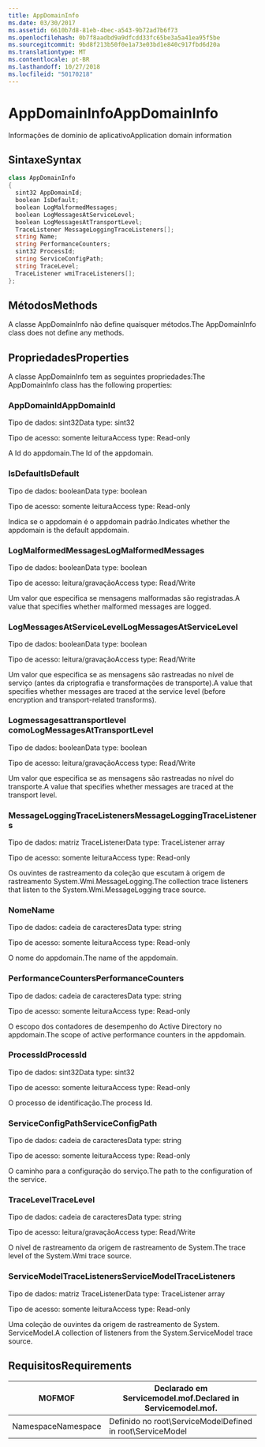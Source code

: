 ```yaml
---
title: AppDomainInfo
ms.date: 03/30/2017
ms.assetid: 6610b7d8-81eb-4bec-a543-9b72ad7b6f73
ms.openlocfilehash: 0b7f8aadbd9a9dfcdd33fc65be3a5a41ea95f5be
ms.sourcegitcommit: 9bd8f213b50f0e1a73e03bd1e840c917fbd6d20a
ms.translationtype: MT
ms.contentlocale: pt-BR
ms.lasthandoff: 10/27/2018
ms.locfileid: "50170218"
---
```

# <a name="appdomaininfo"></a><span data-ttu-id="edc87-102">AppDomainInfo</span><span class="sxs-lookup"><span data-stu-id="edc87-102">AppDomainInfo</span></span>
<span data-ttu-id="edc87-103">Informações de domínio de aplicativo</span><span class="sxs-lookup"><span data-stu-id="edc87-103">Application domain information</span></span>  
  
## <a name="syntax"></a><span data-ttu-id="edc87-104">Sintaxe</span><span class="sxs-lookup"><span data-stu-id="edc87-104">Syntax</span></span>  
  
```csharp
class AppDomainInfo  
{  
  sint32 AppDomainId;  
  boolean IsDefault;  
  boolean LogMalformedMessages;  
  boolean LogMessagesAtServiceLevel;  
  boolean LogMessagesAtTransportLevel;  
  TraceListener MessageLoggingTraceListeners[];  
  string Name;  
  string PerformanceCounters;  
  sint32 ProcessId;  
  string ServiceConfigPath;  
  string TraceLevel;  
  TraceListener wmiTraceListeners[];  
};  
```  
  
## <a name="methods"></a><span data-ttu-id="edc87-105">Métodos</span><span class="sxs-lookup"><span data-stu-id="edc87-105">Methods</span></span>  
 <span data-ttu-id="edc87-106">A classe AppDomainInfo não define quaisquer métodos.</span><span class="sxs-lookup"><span data-stu-id="edc87-106">The AppDomainInfo class does not define any methods.</span></span>  
  
## <a name="properties"></a><span data-ttu-id="edc87-107">Propriedades</span><span class="sxs-lookup"><span data-stu-id="edc87-107">Properties</span></span>  
 <span data-ttu-id="edc87-108">A classe AppDomainInfo tem as seguintes propriedades:</span><span class="sxs-lookup"><span data-stu-id="edc87-108">The AppDomainInfo class has the following properties:</span></span>  
  
### <a name="appdomainid"></a><span data-ttu-id="edc87-109">AppDomainId</span><span class="sxs-lookup"><span data-stu-id="edc87-109">AppDomainId</span></span>  
 <span data-ttu-id="edc87-110">Tipo de dados: sint32</span><span class="sxs-lookup"><span data-stu-id="edc87-110">Data type: sint32</span></span>  
  
 <span data-ttu-id="edc87-111">Tipo de acesso: somente leitura</span><span class="sxs-lookup"><span data-stu-id="edc87-111">Access type: Read-only</span></span>  
  
 <span data-ttu-id="edc87-112">A Id do appdomain.</span><span class="sxs-lookup"><span data-stu-id="edc87-112">The Id of the appdomain.</span></span>  
  
### <a name="isdefault"></a><span data-ttu-id="edc87-113">IsDefault</span><span class="sxs-lookup"><span data-stu-id="edc87-113">IsDefault</span></span>  
 <span data-ttu-id="edc87-114">Tipo de dados: boolean</span><span class="sxs-lookup"><span data-stu-id="edc87-114">Data type: boolean</span></span>  
  
 <span data-ttu-id="edc87-115">Tipo de acesso: somente leitura</span><span class="sxs-lookup"><span data-stu-id="edc87-115">Access type: Read-only</span></span>  
  
 <span data-ttu-id="edc87-116">Indica se o appdomain é o appdomain padrão.</span><span class="sxs-lookup"><span data-stu-id="edc87-116">Indicates whether the appdomain is the default appdomain.</span></span>  
  
### <a name="logmalformedmessages"></a><span data-ttu-id="edc87-117">LogMalformedMessages</span><span class="sxs-lookup"><span data-stu-id="edc87-117">LogMalformedMessages</span></span>  
 <span data-ttu-id="edc87-118">Tipo de dados: boolean</span><span class="sxs-lookup"><span data-stu-id="edc87-118">Data type: boolean</span></span>  
  
 <span data-ttu-id="edc87-119">Tipo de acesso: leitura/gravação</span><span class="sxs-lookup"><span data-stu-id="edc87-119">Access type: Read/Write</span></span>  
  
 <span data-ttu-id="edc87-120">Um valor que especifica se mensagens malformadas são registradas.</span><span class="sxs-lookup"><span data-stu-id="edc87-120">A value that specifies whether malformed messages are logged.</span></span>  
  
### <a name="logmessagesatservicelevel"></a><span data-ttu-id="edc87-121">LogMessagesAtServiceLevel</span><span class="sxs-lookup"><span data-stu-id="edc87-121">LogMessagesAtServiceLevel</span></span>  
 <span data-ttu-id="edc87-122">Tipo de dados: boolean</span><span class="sxs-lookup"><span data-stu-id="edc87-122">Data type: boolean</span></span>  
  
 <span data-ttu-id="edc87-123">Tipo de acesso: leitura/gravação</span><span class="sxs-lookup"><span data-stu-id="edc87-123">Access type: Read/Write</span></span>  
  
 <span data-ttu-id="edc87-124">Um valor que especifica se as mensagens são rastreadas no nível de serviço (antes da criptografia e transformações de transporte).</span><span class="sxs-lookup"><span data-stu-id="edc87-124">A value that specifies whether messages are traced at the service level (before encryption and transport-related transforms).</span></span>  
  
### <a name="logmessagesattransportlevel"></a><span data-ttu-id="edc87-125">Logmessagesattransportlevel como</span><span class="sxs-lookup"><span data-stu-id="edc87-125">LogMessagesAtTransportLevel</span></span>  
 <span data-ttu-id="edc87-126">Tipo de dados: boolean</span><span class="sxs-lookup"><span data-stu-id="edc87-126">Data type: boolean</span></span>  
  
 <span data-ttu-id="edc87-127">Tipo de acesso: leitura/gravação</span><span class="sxs-lookup"><span data-stu-id="edc87-127">Access type: Read/Write</span></span>  
  
 <span data-ttu-id="edc87-128">Um valor que especifica se as mensagens são rastreadas no nível do transporte.</span><span class="sxs-lookup"><span data-stu-id="edc87-128">A value that specifies whether messages are traced at the transport level.</span></span>  
  
### <a name="messageloggingtracelisteners"></a><span data-ttu-id="edc87-129">MessageLoggingTraceListeners</span><span class="sxs-lookup"><span data-stu-id="edc87-129">MessageLoggingTraceListeners</span></span>  
 <span data-ttu-id="edc87-130">Tipo de dados: matriz TraceListener</span><span class="sxs-lookup"><span data-stu-id="edc87-130">Data type: TraceListener array</span></span>  
  
 <span data-ttu-id="edc87-131">Tipo de acesso: somente leitura</span><span class="sxs-lookup"><span data-stu-id="edc87-131">Access type: Read-only</span></span>  
  
 <span data-ttu-id="edc87-132">Os ouvintes de rastreamento da coleção que escutam à origem de rastreamento System.Wmi.MessageLogging.</span><span class="sxs-lookup"><span data-stu-id="edc87-132">The collection trace listeners that listen to the System.Wmi.MessageLogging trace source.</span></span>  
  
### <a name="name"></a><span data-ttu-id="edc87-133">Nome</span><span class="sxs-lookup"><span data-stu-id="edc87-133">Name</span></span>  
 <span data-ttu-id="edc87-134">Tipo de dados: cadeia de caracteres</span><span class="sxs-lookup"><span data-stu-id="edc87-134">Data type: string</span></span>  
  
 <span data-ttu-id="edc87-135">Tipo de acesso: somente leitura</span><span class="sxs-lookup"><span data-stu-id="edc87-135">Access type: Read-only</span></span>  
  
 <span data-ttu-id="edc87-136">O nome do appdomain.</span><span class="sxs-lookup"><span data-stu-id="edc87-136">The name of the appdomain.</span></span>  
  
### <a name="performancecounters"></a><span data-ttu-id="edc87-137">PerformanceCounters</span><span class="sxs-lookup"><span data-stu-id="edc87-137">PerformanceCounters</span></span>  
 <span data-ttu-id="edc87-138">Tipo de dados: cadeia de caracteres</span><span class="sxs-lookup"><span data-stu-id="edc87-138">Data type: string</span></span>  
  
 <span data-ttu-id="edc87-139">Tipo de acesso: somente leitura</span><span class="sxs-lookup"><span data-stu-id="edc87-139">Access type: Read-only</span></span>  
  
 <span data-ttu-id="edc87-140">O escopo dos contadores de desempenho do Active Directory no appdomain.</span><span class="sxs-lookup"><span data-stu-id="edc87-140">The scope of active performance counters in the appdomain.</span></span>  
  
### <a name="processid"></a><span data-ttu-id="edc87-141">ProcessId</span><span class="sxs-lookup"><span data-stu-id="edc87-141">ProcessId</span></span>  
 <span data-ttu-id="edc87-142">Tipo de dados: sint32</span><span class="sxs-lookup"><span data-stu-id="edc87-142">Data type: sint32</span></span>  
  
 <span data-ttu-id="edc87-143">Tipo de acesso: somente leitura</span><span class="sxs-lookup"><span data-stu-id="edc87-143">Access type: Read-only</span></span>  
  
 <span data-ttu-id="edc87-144">O processo de identificação.</span><span class="sxs-lookup"><span data-stu-id="edc87-144">The process Id.</span></span>  
  
### <a name="serviceconfigpath"></a><span data-ttu-id="edc87-145">ServiceConfigPath</span><span class="sxs-lookup"><span data-stu-id="edc87-145">ServiceConfigPath</span></span>  
 <span data-ttu-id="edc87-146">Tipo de dados: cadeia de caracteres</span><span class="sxs-lookup"><span data-stu-id="edc87-146">Data type: string</span></span>  
  
 <span data-ttu-id="edc87-147">Tipo de acesso: somente leitura</span><span class="sxs-lookup"><span data-stu-id="edc87-147">Access type: Read-only</span></span>  
  
 <span data-ttu-id="edc87-148">O caminho para a configuração do serviço.</span><span class="sxs-lookup"><span data-stu-id="edc87-148">The path to the configuration of the service.</span></span>  
  
### <a name="tracelevel"></a><span data-ttu-id="edc87-149">TraceLevel</span><span class="sxs-lookup"><span data-stu-id="edc87-149">TraceLevel</span></span>  
 <span data-ttu-id="edc87-150">Tipo de dados: cadeia de caracteres</span><span class="sxs-lookup"><span data-stu-id="edc87-150">Data type: string</span></span>  
  
 <span data-ttu-id="edc87-151">Tipo de acesso: leitura/gravação</span><span class="sxs-lookup"><span data-stu-id="edc87-151">Access type: Read/Write</span></span>  
  
 <span data-ttu-id="edc87-152">O nível de rastreamento da origem de rastreamento de System.</span><span class="sxs-lookup"><span data-stu-id="edc87-152">The trace level of the System.Wmi trace source.</span></span>  
  
### <a name="servicemodeltracelisteners"></a><span data-ttu-id="edc87-153">ServiceModelTraceListeners</span><span class="sxs-lookup"><span data-stu-id="edc87-153">ServiceModelTraceListeners</span></span>  
 <span data-ttu-id="edc87-154">Tipo de dados: matriz TraceListener</span><span class="sxs-lookup"><span data-stu-id="edc87-154">Data type: TraceListener array</span></span>  
  
 <span data-ttu-id="edc87-155">Tipo de acesso: somente leitura</span><span class="sxs-lookup"><span data-stu-id="edc87-155">Access type: Read-only</span></span>  
  
 <span data-ttu-id="edc87-156">Uma coleção de ouvintes da origem de rastreamento de System. ServiceModel.</span><span class="sxs-lookup"><span data-stu-id="edc87-156">A collection of listeners from the System.ServiceModel trace source.</span></span>  
  
## <a name="requirements"></a><span data-ttu-id="edc87-157">Requisitos</span><span class="sxs-lookup"><span data-stu-id="edc87-157">Requirements</span></span>  
  
|<span data-ttu-id="edc87-158">MOF</span><span class="sxs-lookup"><span data-stu-id="edc87-158">MOF</span></span>|<span data-ttu-id="edc87-159">Declarado em Servicemodel.mof.</span><span class="sxs-lookup"><span data-stu-id="edc87-159">Declared in Servicemodel.mof.</span></span>|  
|---------|-----------------------------------|  
|<span data-ttu-id="edc87-160">Namespace</span><span class="sxs-lookup"><span data-stu-id="edc87-160">Namespace</span></span>|<span data-ttu-id="edc87-161">Definido no root\ServiceModel</span><span class="sxs-lookup"><span data-stu-id="edc87-161">Defined in root\ServiceModel</span></span>|
